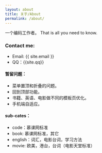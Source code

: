 ```yaml
---
layout: about
title: 关于/About
permalink: /about/
---
```


一个编码工作者。
That is all you need to know.

### Contact me:
* Email:  {{ site.email }}
* QQ：{{site.qq}}


#### 暂留问题：
* 菜单置顶和折叠的问题。
* 回到顶部功能。
* 书籍、英语、电影做不同的模板页优化。
* 手机端自适应。

#### sub-cates：
* code：慕课网标准
* book: 慕课网标准，其它
* english：词汇，电影台词，学习方法
* movie: 欧美，港台，台词（电影天堂标准）

